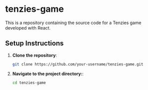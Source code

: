 # tenzies-game
This is a repository containing the source code for a Tenzies game developed with React.

## Setup Instructions

1. **Clone the repository**:
   ```bash
   git clone https://github.com/your-username/tenzies-game.git


2. **Navigate to the project directory:**:  
   ```bash  
   cd tenzies-game